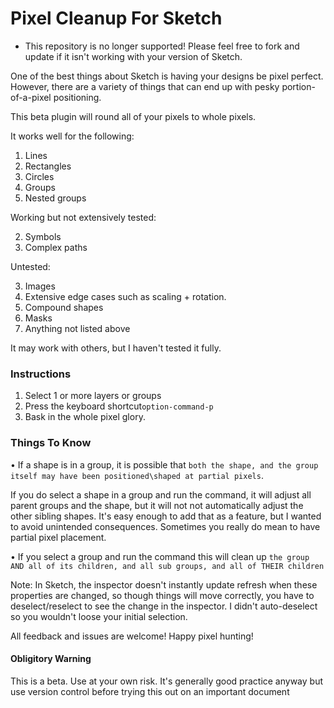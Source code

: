 # Pixel Cleanup For Sketch

- This repository is no longer supported! Please feel free to fork and update if it isn't working with your version of Sketch.

One of the best things about Sketch is having your designs be pixel perfect. However, there are a variety of things that can end up with pesky portion-of-a-pixel positioning.

This beta plugin will round all of your pixels to whole pixels.

It works well for the following:

1. Lines
1. Rectangles
1. Circles
1. Groups
1. Nested groups

Working but not extensively tested:

2. Symbols
2. Complex paths

Untested:

3. Images
3. Extensive edge cases such as scaling + rotation. 
3. Compound shapes
3. Masks
3. Anything not listed above


It may work with others, but I haven't tested it fully.

### Instructions

1. Select 1 or more layers or groups
2. Press the keyboard shortcut`option-command-p`
3. Bask in the whole pixel glory. 

### Things To Know
• If a shape is in a group, it is possible that `both the shape, and the group itself may have been positioned\shaped at partial pixels`. 

If you do select a shape in a group and run the command, it will adjust all parent groups and the shape, but it will not not automatically adjust the other sibling shapes. It's easy enough to add that as a feature, but I wanted to avoid unintended consequences. Sometimes you really do mean to have partial pixel placement.

• If you select a group and run the command this will clean up `the group AND all of its children, and all sub groups, and all of THEIR children`

Note: In Sketch, the inspector doesn't instantly update refresh when these properties are changed, so though things will move correctly, you have to deselect/reselect to see the change in the inspector. I didn't auto-deselect so you wouldn't loose your initial selection. 

All feedback and issues are welcome!
Happy pixel hunting!
#### Obligitory Warning
This is a beta. Use at your own risk.
It's generally good practice anyway but use version control before trying this out on an important document



